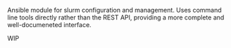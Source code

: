 Ansible module for slurm configuration and management. Uses command line tools directly rather than the REST API, providing a more complete and well-documeneted interface.

WIP
